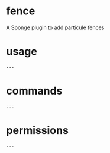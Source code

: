 # fence

A Sponge plugin to add particule fences

# usage

```
---
```

# commands

```
---
```

# permissions

```
---
```
